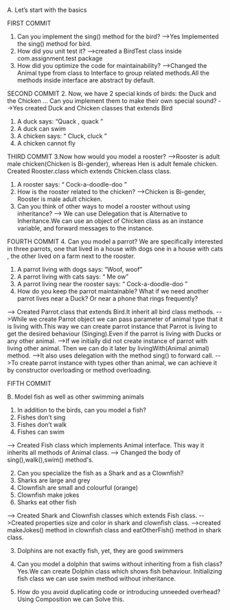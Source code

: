 A. Let’s start with the basics

FIRST COMMIT
1. Can you implement the sing() method for the bird?
-->Yes Implemented the sing() method for bird.
1. How did you unit test it?
-->created a BirdTest class inside com.assignment.test package
2. How did you optimize the code for maintainability?
-->Changed the Animal type from class to Interface to group related methods.All the methods inside interface are abstract by default.

SECOND COMMIT
2. Now, we have 2 special kinds of birds: the Duck and the Chicken ... Can you
implement them to make their own special sound?
-->Yes created Duck and Chicken classes that extends Bird
1. A duck says: “Quack , quack ”
2. A duck can swim
3. A chicken says: “ Cluck, cluck ”
4. A chicken cannot fly 

THIRD COMMIT
3.Now how would you model a rooster?
-->Rooster is adult male chicken(Chicken is Bi-gender), whereas Hen is adult female chicken. Created Rooster.class which extends Chicken.class class.
1. A rooster says: “ Cock-a-doodle-doo ”
2. How is the rooster related to the chicken?
-->Chicken is Bi-gender, Rooster is male adult chicken.
3. Can you think of other ways to model a rooster without using inheritance?
--> We can use Delegation that is Alternative to Inheritance.We can  use an object of Chicken class as an instance variable, and forward messages to the instance.

FOURTH COMMIT
4. Can you model a parrot? We are specifically interested in three parrots, one that lived
in a house with dogs one in a house with cats , the other lived on a farm next to
the rooster.
1. A parrot living with dogs says: “Woof, woof”
2. A parrot living with cats says: “ Me ow”
3. A parrot living near the rooster says: “ Cock-a-doodle-doo ”
4. How do you keep the parrot maintainable? What if we need another parrot lives
near a Duck? Or near a phone that rings frequently?

--> Created Parrot.class that extends Bird.It inherit all bird class methods. 
-->While we create Parrot object we can pass parameter of animal type that it is living with.This way we can create parrot instance that Parrot is living to get the desired behaviour (Singing).Even if the parrot is living with Ducks or any other animal.
-->If we initially did not create instance of parrot with living other animal. Then we can do it later by livingWith(Animal animal) method. 
-->It also uses delegation with the method sing() to forward call.
-->To create parrot instance with types other than animal, we can achieve it by constructor overloading or method overloading.

FIFTH COMMIT

B. Model fish as well as other swimming animals
1. In addition to the birds, can you model a fish?
1. Fishes don’t sing
2. Fishes don’t walk
3. Fishes can swim

--> Created Fish class which implements Animal interface. This way it inherits all methods of Animal class.
--> Changed the body of sing(),walk(),swim() method's.

2. Can you specialize the fish as a Shark and as a Clownfish?
1. Sharks are large and grey
2. Clownfish are small and colourful (orange)
3. Clownfish make jokes
4. Sharks eat other fish

--> Created Shark and Clownfish classes which extends Fish class.
-->Created properties size and color in shark and clownfish class.
-->created makeJokes() method in clownfish class and eatOtherFish() method in shark class.

3. Dolphins are not exactly fish, yet, they are good swimmers
1. Can you model a dolphin that swims without inheriting from a fish class?
Yes.We can create Dolphin class which shows fish behaviour. Initializing fish class we can use swim method without inheritance.

2. How do you avoid duplicating code or introducing unneeded overhead?
Using Composition we can Solve this.